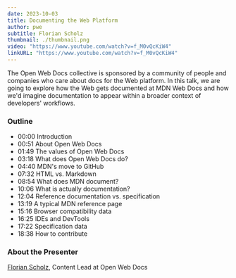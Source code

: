 ```yaml
---
date: 2023-10-03
title: Documenting the Web Platform
author: pwe
subtitle: Florian Scholz
thumbnail: ./thumbnail.png
video: "https://www.youtube.com/watch?v=f_M0vQcKiW4"
linkURL: "https://www.youtube.com/watch?v=f_M0vQcKiW4"
---
```


The Open Web Docs collective is sponsored by a community of people and companies who care about docs for the Web
platform. In this talk, we are going to explore how the Web gets documented at MDN Web Docs and how we'd imagine
documentation to appear within a broader context of developers' workflows.

### Outline

- 00:00 Introduction
- 00:51 About Open Web Docs
- 01:49 The values of Open Web Docs
- 03:18 What does Open Web Docs do?
- 04:40 MDN's move to GitHub
- 07:32 HTML vs. Markdown
- 08:54 What does MDN document?
- 10:06 What is actually documentation?
- 12:04 Reference documentation vs. specification
- 13:19 A typical MDN reference page
- 15:16 Browser compatibility data
- 16:25 IDEs and DevTools
- 17:22 Specification data
- 18:38 How to contribute

### About the Presenter

[Florian Scholz](https://www.x.com/floscholz), Content Lead at Open Web Docs
